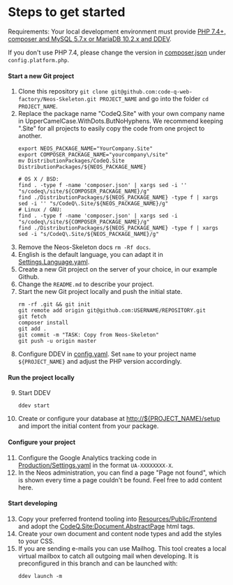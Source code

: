 # Steps to get started

Requirements:
Your local development environment must provide [PHP 7.4+, composer and MySQL 5.7.x or MariaDB 10.2.x and DDEV](https://www.neos.io/download-and-extend.html).

If you don't use PHP 7.4, please change the version in [composer.json](/composer.json#L8) under `config.platform.php`.

#### Start a new Git project

1. Clone this repository `git clone git@github.com:code-q-web-factory/Neos-Skeleton.git PROJECT_NAME` and go into the folder `cd PROJECT_NAME`.
2. Replace the package name "CodeQ.Site" with your own company name in UpperCamelCase.WithDots.ButNoHyphens. We recommend keeping ".Site" for all projects to easily copy the code from one project to another.
    ```
    export NEOS_PACKAGE_NAME="YourCompany.Site"
    export COMPOSER_PACKAGE_NAME="yourcompany\/site"
    mv DistributionPackages/CodeQ.Site DistributionPackages/${NEOS_PACKAGE_NAME}

    # OS X / BSD:
    find . -type f -name 'composer.json' | xargs sed -i '' "s/codeq\/site/${COMPOSER_PACKAGE_NAME}/g"
    find ./DistributionPackages/${NEOS_PACKAGE_NAME} -type f | xargs sed -i '' "s/CodeQ\.Site/${NEOS_PACKAGE_NAME}/g"
    # Linux / GNU:
    find . -type f -name 'composer.json' | xargs sed -i "s/codeq\/site/${COMPOSER_PACKAGE_NAME}/g"
    find ./DistributionPackages/${NEOS_PACKAGE_NAME} -type f | xargs sed -i "s/CodeQ\.Site/${NEOS_PACKAGE_NAME}/g"
    ```
3. Remove the Neos-Skeleton docs `rm -Rf docs`.
4. English is the default language, you can adapt it in [Settings.Language.yaml](/DistributionPackages/CodeQ.Site/Configuration/Settings.Language.yaml).
5. Create a new Git project on the server of your choice, in our example Github.
6. Change the `README.md` to describe your project.
7. Start the new Git project locally and push the initial state.
    ```
    rm -rf .git && git init
    git remote add origin git@github.com:USERNAME/REPOSITORY.git
    git fetch
    composer install
    git add .
    git commit -m "TASK: Copy from Neos-Skeleton"
    git push -u origin master
    ```
8. Configure DDEV in [config.yaml](/.ddev/config.yaml). Set `name` to your project name `${PROJECT_NAME}` and adjust the PHP version accordingly.

#### Run the project locally

9. Start DDEV
    ```
    ddev start
    ```
10. Create or configure your database at [http://${PROJECT_NAME}/setup](http://127.0.0.1:8081/setup) and import the initial content from your package.

#### Configure your project

11. Configure the Google Analytics tracking code in [Production/Settings.yaml](/DistributionPackages/CodeQ.Site/Configuration/Production/Settings.yaml) in the format `UA-XXXXXXXX-X`.
12. In the Neos administration, you can find a page "Page not found", which is shown every time a page couldn't be found. Feel free to add content here.

#### Start developing

13. Copy your preferred frontend tooling into [Resources/Public/Frontend](/DistributionPackages/CodeQ.Site/Resources/Public/Frontend) and adopt the [CodeQ.Site:Document.AbstractPage](/DistributionPackages/CodeQ.Site/Resources/Private/Fusion/Document/AbstractPage/AbstractPage.fusion) html tags.
14. Create your own document and content node types and add the styles to your CSS.
15. If you are sending e-mails you can use Mailhog. This tool creates a local virtual mailbox to catch all outgoing mail when developing. It is preconfigured in this branch and can be launched with:
    ```
    ddev launch -m
    ```
